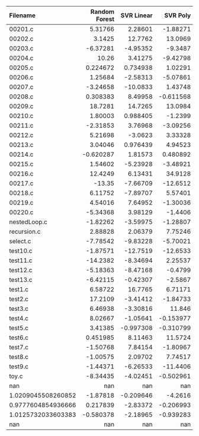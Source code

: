 | Filename           |   Random Forest |   SVR Linear |   SVR Poly |    SVR RBF |        KNN |   Gradient Boosting |    AdaBoost |   Random Number |         O0 |   O1 |          O2 |         O3 |
|:-------------------|----------------:|-------------:|-----------:|-----------:|-----------:|--------------------:|------------:|----------------:|-----------:|-----:|------------:|-----------:|
| 00201.c            |        5.31766  |     2.28601  |  -1.88271  |  -5.87124  |   3.93486  |           6.93737   |   3.27739   |      -4.93812   |   4.04028  |    0 |  -3.68299   |   5.84133  |
| 00202.c            |        3.1425   |    12.7762   |  13.0969   |  10.8989   |  12.0684   |          20.304     |   6.16129   |       8.70204   |  13.0649   |    0 |  10.3508    |   3.76508  |
| 00203.c            |       -6.37281  |    -4.95352  |  -9.3487   |  -0.143128 | -10.9325   |           0.769401  |  -9.76064   |      -4.18267   |  -3.01403  |    0 |  -0.439917  | -13.1151   |
| 00204.c            |       10.26     |     3.41275  |  -9.42798  |   1.83579  |   0.538865 |           0.351605  |   0.968417  |       5.31972   |  12.6865   |    0 |   8.91316   |   7.19589  |
| 00205.c            |        0.224672 |     0.734938 |   1.02291  |  -0.386935 |  -9.25374  |          -0.0326903 |   2.01045   |       0.654995  |   4.92197  |    0 |  -4.69255   |   2.81404  |
| 00206.c            |        1.25684  |    -2.58313  |  -5.07861  |   6.33173  |   3.41879  |           0.918859  |   5.93247   |       8.3767    |  -1.44848  |    0 |  -3.61712   | -11.1377   |
| 00207.c            |       -3.24658  |   -10.0833   |   1.43748  |  -6.66796  |  -3.58363  |          -7.9428    |  -5.90381   |      -5.756     |  -5.49723  |    0 |  -5.95359   |  -2.24609  |
| 00208.c            |        0.308383 |     8.49958  |  -0.611568 |  -5.83458  |   3.23455  |           7.221     |   5.15025   |       0.236918  |  -5.78737  |    0 |  -0.0099618 |   0.968027 |
| 00209.c            |       18.7281   |    14.7265   |  13.0984   |   9.14497  |   7.62956  |          14.8348    |  17.1755    |       4.01023   |  14.4649   |    0 |   7.76607   |   6.67115  |
| 00210.c            |        1.80003  |     0.988405 |  -1.2399   |   0.772026 |  -2.23402  |          -0.541765  |  -1.92374   |       0.540541  |   0.66996  |    0 |  18.3343    |   3.82379  |
| 00211.c            |       -2.31853  |     3.76968  |  -3.09256  |   2.27779  |  -2.79631  |           3.01424   |   3.59209   |      13.1882    |  -7.50654  |    0 |   1.55597   |  -5.45578  |
| 00212.c            |        5.21698  |    -3.0623   |   3.33328  |  -6.43538  |  -0.594475 |           5.38092   |  -6.59056   |       0.173886  |  -4.97784  |    0 |  -1.21402   |   5.01803  |
| 00213.c            |        3.04046  |     0.976439 |   4.94523  |  12.21     |   3.86622  |          11.0791    |   5.46851   |       0.0965996 |  -0.667992 |    0 |  -4.33542   |   1.14428  |
| 00214.c            |       -0.620287 |     1.81573  |   0.480892 |  -0.248035 |   0.724533 |           1.00612   |  10.6731    |      -0.777256  |   2.63412  |    0 |  -1.77299   |   1.16229  |
| 00215.c            |        1.54602  |    -5.23928  |  -3.48921  |   2.62096  |  -1.23146  |           1.04891   |  -2.88649   |      -3.78114   |  -1.66031  |    0 |   1.04514   |  -1.80137  |
| 00216.c            |       12.4249   |     6.13431  |  34.9128   |  17.2501   |   9.56557  |           3.72929   |  16.8582    |       5.71243   |   8.54071  |    0 |   5.61205   |   3.91212  |
| 00217.c            |      -13.35     |    -7.66709  | -12.6512   |  -0.653043 | -14.1993   |          -5.69903   |   0.820683  |     -17.4563    |  -2.4406   |    0 |  -6.29917   |   1.06053  |
| 00218.c            |        6.11752  |    -7.89707  |   5.57401  |   9.04413  |   4.55801  |           2.66757   |  -0.105195  |      -1.15057   |   2.91784  |    0 |  -0.968669  |   0.69078  |
| 00219.c            |        4.54016  |     7.64952  |  -1.30036  |   1.9438   |   0.435303 |           5.75171   |   5.51463   |       3.37935   |   2.67208  |    0 |   4.51796   |   5.41869  |
| 00220.c            |       -5.34368  |     3.98129  |  -1.4406   |  -1.5034   |   3.61156  |           0.198294  |  -0.0138253 |      -3.70953   |   4.5825   |    0 |  -1.74554   |   0.907335 |
| nestedLoop.c       |       -1.82262  |    -3.59975  |  -1.28807  |   2.75566  |  -8.39861  |         -12.2455    |   2.20058   |      -1.61331   |   6.98214  |    0 |  -2.41714   |  -0.733797 |
| recursion.c        |        2.88828  |     2.06379  |   7.75246  |   1.57002  |  -4.24687  |           8.77608   |  10.6582    |       1.93939   |  -6.06187  |    0 |   3.90638   |   4.41075  |
| select.c           |       -7.78542  |    -9.83228  |  -5.70021  |  -4.16403  | -12.16     |          -3.63681   | -14.5025    |     -18.3138    |  -8.84702  |    0 | -12.6779    |  -8.05919  |
| test10.c           |       -1.87571  |   -12.7519   | -12.6533   |  -6.68315  |  -1.2076   |         -10.0572    |  -3.65072   |      -7.24951   |  -5.57518  |    0 |  -1.83366   |  -5.32893  |
| test11.c           |      -14.2382   |    -8.34694  |   2.25537  | -15.4346   |  -5.69337  |          -8.16205   |  -4.88018   |     -16.7757    | -17.1068   |    0 | -11.032     | -11.674    |
| test12.c           |       -5.18363  |    -8.47168  |  -0.4799   |  -0.454705 |   1.09405  |           8.53664   | -11.6235    |      -8.29492   |   4.31202  |    0 | -13.9092    |  -2.84515  |
| test13.c           |       -6.42115  |    -0.42307  |  -2.5867   | -10.7266   |  -2.17507  |          -3.33127   | -14.1076    |      -2.62782   |  -2.68433  |    0 |  -2.87137   |  -8.20498  |
| test1.c            |        6.58722  |    16.7765   |   6.71171  |   3.94721  |   7.21284  |           6.63725   |   5.43918   |      -2.80311   |  -1.26583  |    0 |   4.25726   |  13.6452   |
| test2.c            |       17.2109   |    -3.41412  |  -1.84733  |   4.42508  |  -8.72874  |          -8.66727   |  -2.09395   |       6.38969   |  -5.56651  |    0 |  -4.1532    | -10.9539   |
| test3.c            |        6.46938  |    -3.30816  |  11.846    |  13.4251   |  11.1373   |          -1.29399   |   4.61473   |      -8.31801   |   2.14683  |    0 |  -9.27807   |  -1.43494  |
| test4.c            |        8.02667  |    -1.05641  |  -0.153977 |  11.4467   |   7.03058  |           5.08919   |   0.878227  |       7.0278    |  -5.93646  |    0 |  11.3344    |  10.2288   |
| test5.c            |        3.41385  |    -0.997308 |  -0.310799 |  -4.20443  |  -7.45494  |           2.37632   |   3.76487   |      -6.06569   |  -1.93076  |    0 |  -5.53617   |  -6.96775  |
| test6.c            |        0.451985 |     8.11463  |  11.5724   |   9.00249  |   8.64757  |          10.8296    |  10.713     |       5.66248   |   1.00373  |    0 |  -0.734764  |   0.202588 |
| test7.c            |       -1.50768  |     7.84154  |  -1.80967  |   6.19551  |  -1.10796  |          -3.00654   |  -1.01406   |      -5.42749   |  -5.73102  |    0 |  -5.10326   |  -4.78824  |
| test8.c            |       -1.00575  |     2.09702  |   7.74517  |  -4.50835  |   3.41632  |          -3.66824   |  -7.1928    |       0.786959  |  -3.51917  |    0 |  -3.62009   |  -8.04485  |
| test9.c            |       -1.44371  |    -6.26533  | -11.4406   |  -1.35512  |  -3.11061  |          -1.34067   |  -4.26953   |      -5.32389   |  -3.62353  |    0 |  -5.94936   |  -4.57029  |
| toy.c              |       -8.34435  |    -4.02451  |  -0.502961 |  -0.890075 |  -7.2189   |          -2.96596   |  -2.30228   |      -2.17053   |  -5.27314  |    0 |  -0.237408  |   6.1575   |
| nan                |      nan        |   nan        | nan        | nan        | nan        |         nan         | nan         |     nan         | nan        |  nan | nan         | nan        |
| 1.0209045508260852 |       -1.87818  |    -0.209646 |  -4.2616   |  -4.93601  |  -2.43026  |          -1.21149   |   2.01734   |      -2.081     |  -1.39567  |    0 |   0.439757  | nan        |
| 0.9777604854936666 |        0.217839 |    -2.83372  |  -0.206993 |  -1.32963  |  -1.36986  |          -0.0230494 |  -0.976209  |       0.326759  |  -1.26998  |    0 |  -1.84531   | nan        |
| 1.0125732033603383 |       -0.580378 |    -2.18965  |  -0.939283 |  -0.127683 |  -1.89435  |          -0.971784  |  -0.24933   |      -2.46823   |   0.77817  |    0 |  -0.737776  | nan        |
| nan                |      nan        |   nan        | nan        | nan        | nan        |         nan         | nan         |     nan         | nan        |  nan | nan         | nan        |